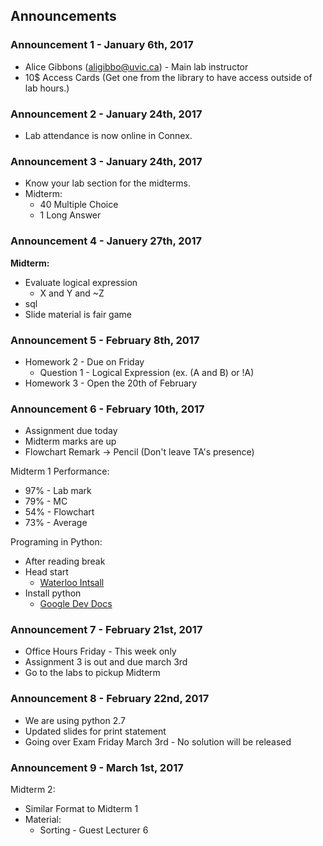 ## Announcements

### Announcement 1 - January 6th, 2017
 
*   Alice Gibbons (aligibbo@uvic.ca) - Main lab instructor
*   10$ Access Cards (Get one from the library to have access outside of lab hours.)


### Announcement 2 - January 24th, 2017

*   Lab attendance is now online in Connex.

### Announcement 3 - January 24th, 2017 

*   Know your lab section for the midterms.
*   Midterm:
    *   40 Multiple Choice
    *   1 Long Answer

### Announcement 4 - Januery 27th, 2017

**Midterm:**

* Evaluate logical expression
    * X and Y and ~Z
* sql
* Slide material is fair game

### Announcement 5 - February 8th, 2017

* Homework 2 - Due on Friday
    * Question 1 - Logical Expression (ex. (A and B) or !A) 
* Homework 3 - Open the 20th of February

### Announcement 6 - February 10th, 2017

* Assignment due today
* Midterm marks are up
* Flowchart Remark -> Pencil (Don't leave TA's presence)

Midterm 1 Performance:

* 97% - Lab mark
* 79% - MC
* 54% - Flowchart
* 73% - Average

Programing in Python:

* After reading break
* Head start
    * [Waterloo Intsall](cscircles.cemc.uwaterloo.ca)
* Install python
    * [Google Dev Docs](developers.google.com/edu/python/set-up)

### Announcement 7 - February 21st, 2017

* Office Hours Friday - This week only
* Assignment 3 is out and due march 3rd
* Go to the labs to pickup Midterm

### Announcement 8 - February 22nd, 2017

* We are using python 2.7 
* Updated slides for print statement
* Going over Exam Friday March 3rd - No solution will be released


### Announcement 9 - March 1st, 2017

Midterm 2: 

* Similar Format to Midterm 1 
* Material: 
    * Sorting - Guest Lecturer 6

